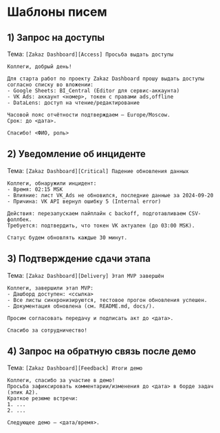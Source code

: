 # Шаблоны писем

## 1) Запрос на доступы
Тема: `[Zakaz Dashboard][Access] Просьба выдать доступы`

```
Коллеги, добрый день!

Для старта работ по проекту Zakaz Dashboard прошу выдать доступы согласно списку во вложении:
- Google Sheets: BI_Central (Editor для сервис-аккаунта)
- VK Ads: аккаунт <номер>, токен с правами ads,offline
- DataLens: доступ на чтение/редактирование

Часовой пояс отчётности подтверждаем — Europe/Moscow.
Срок: до <дата>.

Спасибо! <ФИО, роль>
```

## 2) Уведомление об инциденте
Тема: `[Zakaz Dashboard][Critical] Падение обновления данных`

```
Коллеги, обнаружили инцидент:
- Время: 02:15 MSK
- Влияние: лист VK_Ads не обновился, последние данные за 2024-09-20
- Причина: VK API вернул ошибку 5 (Internal error)

Действия: перезапускаем пайплайн с backoff, подготавливаем CSV-фоллбек.
Требуется: подтвердить, что токен VK актуален (до 03:00 MSK).

Статус будем обновлять каждые 30 минут.
```

## 3) Подтверждение сдачи этапа
Тема: `[Zakaz Dashboard][Delivery] Этап MVP завершён`

```
Коллеги, завершили этап MVP:
- Дашборд доступен: <ссылка>
- Все листы синхронизируются, тестовое прогон обновления успешен.
- Документация обновлена (см. README.md, docs/).

Просим согласовать передачу и подписать акт до <дата>.

Спасибо за сотрудничество!
```

## 4) Запрос на обратную связь после демо
Тема: `[Zakaz Dashboard][Feedback] Итоги демо`

```
Коллеги, спасибо за участие в демо!
Просьба зафиксировать комментарии/изменения до <дата> в борде задач (эпик A2).
Краткое резюме встречи:
1. ...
2. ...

Следующее демо — <дата/время>.
```

